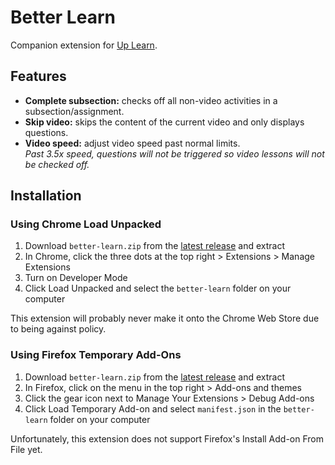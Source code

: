 # Better Learn

Companion extension for [Up Learn](https://uplearn.co.uk/).

## Features

- **Complete subsection:** checks off all non-video activities in a subsection/assignment.
- **Skip video:** skips the content of the current video and only displays questions.
- **Video speed:** adjust video speed past normal limits.  
  *Past 3.5x speed, questions will not be triggered so video lessons will not be checked off.*


## Installation

### Using Chrome Load Unpacked
1. Download `better-learn.zip` from the [latest release](https://github.com/shrub719/better-learn/releases/latest) and extract
1. In Chrome, click the three dots at the top right > Extensions > Manage Extensions
1. Turn on Developer Mode
1. Click Load Unpacked and select the `better-learn` folder on your computer

This extension will probably never make it onto the Chrome Web Store due to being against policy.

### Using Firefox Temporary Add-Ons
1. Download `better-learn.zip` from the [latest release](https://github.com/shrub719/better-learn/releases/latest) and extract
1. In Firefox, click on the menu in the top right > Add-ons and themes
1. Click the gear icon next to Manage Your Extensions > Debug Add-ons
1. Click Load Temporary Add-on and select `manifest.json` in the `better-learn` folder on your computer

Unfortunately, this extension does not support Firefox's Install Add-on From File yet.
